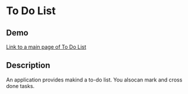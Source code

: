 # To Do List

## Demo

[Link to a main page of To Do List](https://sofyahreksoftware.github.io/to-do-list/)

## Description 
An application provides makind a to-do list. You alsocan mark and cross done tasks.